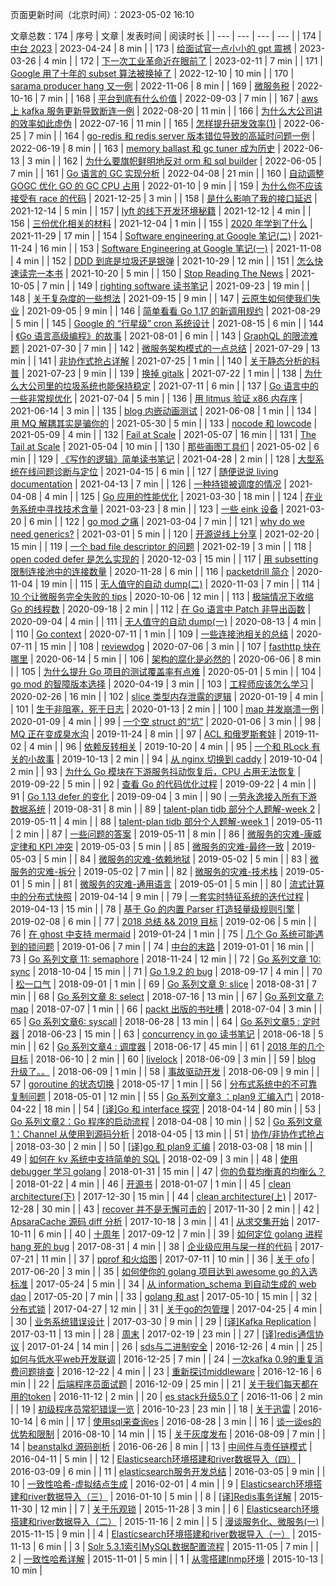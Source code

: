 页面更新时间（北京时间）：2023-05-02 16:10

文章总数：174
| 序号 | 文章 | 发表时间 | 阅读时长 |
| --- | --- | --- | --- |
| 174 | [中台 2023](https://xargin.com/complete-deah-for-middleplatform/) | 2023-04-24 | 8 min  |
| 173 | [给面试官一点小小的 gpt 震撼](https://xargin.com/the-death-of-baguwen/) | 2023-03-26 | 4 min  |
| 172 | [下一次工业革命近在眼前了](https://xargin.com/winter-is-coming/) | 2023-02-11 | 7 min  |
| 171 | [Google 用了十年的 subset 算法被换掉了](https://xargin.com/google-rocksteadier-subset/) | 2022-12-10 | 10 min  |
| 170 | [sarama producer hang 又一例](https://xargin.com/sarama-producer-hang-another-case/) | 2022-11-06 | 8 min  |
| 169 | [微服务税](https://xargin.com/microservice-tax-and-grpc-mock/) | 2022-10-16 | 7 min  |
| 168 | [平台到底有什么价值](https://xargin.com/value-of-platform/) | 2022-09-03 | 7 min  |
| 167 | [aws 上 kafka 服务更新导致断连一例](https://xargin.com/aws-produce-hang-case/) | 2022-08-20 | 11 min  |
| 166 | [为什么大公司讲的效率如此虚伪](https://xargin.com/what-they-say-is-not-true/) | 2022-07-16 | 11 min  |
| 165 | [怎样提升研发效率(1)](https://xargin.com/how-to-improve-dev-efficiency/) | 2022-06-25 | 7 min  |
| 164 | [go-redis 和 redis server 版本错位导致的高延时问题一例](https://xargin.com/go-redis-v6-and-redis-server-6-are-not-compatible/) | 2022-06-19 | 8 min  |
| 163 | [memory ballast 和 gc tuner 成为历史](https://xargin.com/the-new-api-for-heap-limit/) | 2022-06-13 | 3 min  |
| 162 | [为什么要旗帜鲜明地反对 orm 和 sql builder](https://xargin.com/you-should-avoid-orm-and-sql-builder/) | 2022-06-05 | 7 min  |
| 161 | [Go 语言的 GC 实现分析](https://xargin.com/impl-of-go-gc/) | 2022-04-08 | 21 min  |
| 160 | [自动调整 GOGC 优化 GO 的 GC CPU 占用](https://xargin.com/dynamic-gogc/) | 2022-01-10 | 9 min  |
| 159 | [为什么你不应该接受有 race 的代码](https://xargin.com/why-you-should-reject-racy-code/) | 2021-12-25 | 3 min  |
| 158 | [是什么影响了我的接口延迟](https://xargin.com/why-queueing-theory/) | 2021-12-14 | 5 min  |
| 157 | [lyft 的线下开发环境秘籍](https://xargin.com/lyft-offline-env/) | 2021-12-12 | 4 min  |
| 156 | [三份优化相关的材料](https://xargin.com/some-recent-opt-share/) | 2021-12-04 | 1 min  |
| 155 | [2020 年学到了什么](https://xargin.com/what-i-learn-at-alibaba/) | 2021-11-29 | 17 min  |
| 154 | [Software engineering at Google 笔记(二)](https://xargin.com/software-engineering-at-google-part2/) | 2021-11-24 | 16 min  |
| 153 | [Software Engineering at Google 笔记(一)](https://xargin.com/software-engineering-at-google-part1/) | 2021-11-08 | 4 min  |
| 152 | [DDD 到底是垃圾还是银弹](https://xargin.com/is-ddd-garbage-or-silver-bullet/) | 2021-10-29 | 12 min  |
| 151 | [怎么快速读完一本书](https://xargin.com/how-to-read-fast/) | 2021-10-20 | 5 min  |
| 150 | [Stop Reading The News](https://xargin.com/stop-reading-the-news/) | 2021-10-05 | 7 min  |
| 149 | [righting software 读书笔记](https://xargin.com/righting-software-notes/) | 2021-09-23 | 19 min  |
| 148 | [关于复杂度的一些想法](https://xargin.com/something-about-complexity/) | 2021-09-15 | 9 min  |
| 147 | [云原生如何使我们失业](https://xargin.com/cloud-native-and-future-of-developer/) | 2021-09-05 | 9 min  |
| 146 | [简单看看 Go 1.17 的新调用规约](https://xargin.com/go1-17-new-calling-convention/) | 2021-08-29 | 5 min  |
| 145 | [Google 的 “行星级” cron 系统设计](https://xargin.com/google-cron-design/) | 2021-08-15 | 6 min  |
| 144 | [《Go 语言高级编程》的故事](https://xargin.com/stories-of-advanced-go-programming/) | 2021-08-01 | 6 min  |
| 143 | [GraphQL 的限流难题](https://xargin.com/ratelimit-graphql/) | 2021-07-30 | 7 min  |
| 142 | [微服务架构模式的一点总结](https://xargin.com/microservices-patterns/) | 2021-07-29 | 13 min  |
| 141 | [非协作式抢占详解](https://xargin.com/non-cooperative-preemption/) | 2021-07-25 | 1 min  |
| 140 | [关于静态分析的科普](https://xargin.com/static-analysis/) | 2021-07-23 | 9 min  |
| 139 | [换掉 gitalk](https://xargin.com/deprecate-gitalk/) | 2021-07-22 | 1 min  |
| 138 | [为什么大公司里的垃圾系统也能保持稳定](https://xargin.com/why-rubbish-in-huge-corp-can-remain-stable/) | 2021-07-11 | 6 min  |
| 137 | [Go 语言中的一些非常规优化](https://xargin.com/unusual-opt-in-go/) | 2021-07-04 | 5 min  |
| 136 | [用 litmus 验证 x86 内存序](https://xargin.com/litmus-test/) | 2021-06-14 | 3 min  |
| 135 | [blog 内嵌动画测试](https://xargin.com/nest-test/) | 2021-06-08 | 1 min  |
| 134 | [用 MQ 解耦其实是骗你的](https://xargin.com/mq-is-not-savior/) | 2021-05-30 | 5 min  |
| 133 | [nocode 和 lowcode](https://xargin.com/lowcode-nocode-is-not-awesome/) | 2021-05-09 | 4 min  |
| 132 | [Fail at Scale](https://xargin.com/fail-at-scale/) | 2021-05-07 | 16 min  |
| 131 | [The Tail at Scale](https://xargin.com/tail-at-scale/) | 2021-05-04 | 10 min  |
| 130 | [那些画图工具们](https://xargin.com/diagram-tools-intro/) | 2021-05-02 | 6 min  |
| 129 | [《写作的逻辑》简单读书笔记](https://xargin.com/notes-on-logic-writing/) | 2021-04-28 | 2 min  |
| 128 | [大型系统在线问题诊断与定位](https://xargin.com/continuous-profiling/) | 2021-04-15 | 6 min  |
| 127 | [随便说说 living documentation](https://xargin.com/about-living-doc/) | 2021-04-13 | 7 min  |
| 126 | [一种持锁被调度的情况](https://xargin.com/schedule-when-holding-lock-causes-latency-spike/) | 2021-04-08 | 4 min  |
| 125 | [Go 应用的性能优化](https://xargin.com/go-perf-optimization/) | 2021-03-30 | 18 min  |
| 124 | [在业务系统中寻找技术含量](https://xargin.com/seeking-for-high-tech-in-business-system-dev/) | 2021-03-23 | 8 min  |
| 123 | [一些 eink 设备](https://xargin.com/some-eink-devices/) | 2021-03-20 | 6 min  |
| 122 | [go mod 之痛](https://xargin.com/go-mod-hurt-gophers/) | 2021-03-04 | 7 min  |
| 121 | [why do we need generics?](https://xargin.com/why-do-we-need-generics/) | 2021-03-01 | 5 min  |
| 120 | [开源说线上分享](https://xargin.com/open-src-show/) | 2021-02-20 | 15 min  |
| 119 | [一个 bad file descriptor 的问题](https://xargin.com/case-bad-file-descriptor/) | 2021-02-19 | 3 min  |
| 118 | [open coded defer 是怎么实现的](https://xargin.com/open-coded-defer-in-go-1-14/) | 2020-12-03 | 15 min  |
| 117 | [用 subsetting 限制连接池中的连接数量](https://xargin.com/limiting-conn-wih-subset/) | 2020-11-28 | 6 min  |
| 116 | [packetdrill 简介](https://xargin.com/packetdrill-intro/) | 2020-11-04 | 19 min  |
| 115 | [无人值守的自动 dump(二)](https://xargin.com/autodumper-for-go-ii/) | 2020-11-03 | 7 min  |
| 114 | [10 个让微服务完全失败的 tips](https://xargin.com/10-tips/) | 2020-10-06 | 12 min  |
| 113 | [极端情况下收缩 Go 的线程数](https://xargin.com/shrink-go-threads/) | 2020-09-18 | 2 min  |
| 112 | [在 Go 语言中 Patch 非导出函数](https://xargin.com/patching-private-function-in-go/) | 2020-09-04 | 4 min  |
| 111 | [无人值守的自动 dump(一)](https://xargin.com/autodumper-for-go/) | 2020-08-13 | 4 min  |
| 110 | [Go context](https://xargin.com/go-context/) | 2020-07-11 | 1 min  |
| 109 | [一些连接池相关的总结](https://xargin.com/some-connection-pool/) | 2020-07-11 | 15 min  |
| 108 | [reviewdog](https://xargin.com/add-reviewdog-for-your-project/) | 2020-07-06 | 3 min  |
| 107 | [fasthttp 快在哪里](https://xargin.com/why-fasthttp-is-fast-and-the-cost-of-it/) | 2020-06-14 | 5 min  |
| 106 | [架构的腐化是必然的](https://xargin.com/every-arch-will-finally-become-shit/) | 2020-06-06 | 8 min  |
| 105 | [为什么提升 Go 项目的测试覆盖率有点难](https://xargin.com/its-hard-to-improve-go-proj-coverage/) | 2020-05-01 | 5 min  |
| 104 | [go mod 的智障版本选择](https://xargin.com/go-mod-is-rubbish/) | 2020-04-19 | 3 min  |
| 103 | [工程师应该怎么学习](https://xargin.com/how-to-learn/) | 2020-02-26 | 16 min  |
| 102 | [slice 类型内存泄露的逻辑](https://xargin.com/logic-of-slice-memory-leak/) | 2020-01-19 | 4 min  |
| 101 | [生于非阻塞，死于日志](https://xargin.com/born-from-nb-die-in-log/) | 2020-01-13 | 2 min  |
| 100 | [map 并发崩溃一例](https://xargin.com/map-concurrent-throw/) | 2020-01-09 | 4 min  |
| 99 | [一个空 struct 的“坑”](https://xargin.com/addr-of-empty-struct-may-not-eq/) | 2020-01-06 | 3 min  |
| 98 | [MQ 正在变成臭水沟](https://xargin.com/mq-is-becoming-sewer/) | 2019-11-24 | 8 min  |
| 97 | [ACL 和俄罗斯套娃](https://xargin.com/acl-and-matryoshka/) | 2019-11-02 | 4 min  |
| 96 | [依赖反转相关](https://xargin.com/about-dip/) | 2019-10-20 | 4 min  |
| 95 | [一个和 RLock 有关的小故事](https://xargin.com/a-rlock-story/) | 2019-10-13 | 2 min  |
| 94 | [从 nginx 切换到 caddy](https://xargin.com/migrate-from-nginx-to-caddy/) | 2019-10-04 | 2 min  |
| 93 | [为什么 Go 模块在下游服务抖动恢复后，CPU 占用无法恢复](https://xargin.com/cpu-idle-cannot-recover-after-peak-load/) | 2019-09-22 | 5 min  |
| 92 | [查看 Go 的代码优化过程](https://xargin.com/go-compiler-opt/) | 2019-09-22 | 4 min  |
| 91 | [Go 1.13 defer 的变化](https://xargin.com/go-1-13-defer-change/) | 2019-09-04 | 3 min  |
| 90 | [一劳永逸接入所有下游数据系统](https://xargin.com/integrate-downstream-data-system-all-in-one/) | 2019-08-31 | 8 min  |
| 89 | [talent-plan tidb 部分个人题解-week 2](https://xargin.com/talent-plan-week2-solution/) | 2019-05-11 | 4 min  |
| 88 | [talent-plan tidb 部分个人题解-week 1](https://xargin.com/talent-plan-week1-solution/) | 2019-05-11 | 2 min  |
| 87 | [一些问题的答案](https://xargin.com/answers-for-some-interview-questions/) | 2019-05-11 | 8 min  |
| 86 | [微服务的灾难-康威定律和 KPI 冲突](https://xargin.com/disaster-of-microservice-conway-law/) | 2019-05-03 | 5 min  |
| 85 | [微服务的灾难-最终一致](https://xargin.com/disaster-of-microservice-evconst/) | 2019-05-03 | 5 min  |
| 84 | [微服务的灾难-依赖地狱](https://xargin.com/disaster-of-microservice-dephell/) | 2019-05-02 | 5 min  |
| 83 | [微服务的灾难-拆分](https://xargin.com/disaster-of-microservice-divide/) | 2019-05-02 | 7 min  |
| 82 | [微服务的灾难-技术栈](https://xargin.com/disaster-of-microservice-techstack/) | 2019-05-01 | 5 min  |
| 81 | [微服务的灾难-通用语言](https://xargin.com/disaster-of-microservice-ul/) | 2019-05-01 | 5 min  |
| 80 | [流式计算中的分布式快照](https://xargin.com/distributed-snapshot-in-stream-sys/) | 2019-04-14 | 9 min  |
| 79 | [一套实时特征系统的迭代过程](https://xargin.com/feature-system-dev/) | 2019-04-13 | 15 min  |
| 78 | [基于 Go 的内置 Parser 打造轻量级规则引擎](https://xargin.com/rule-engine-on-go-parser/) | 2019-02-08 | 6 min  |
| 77 | [2018 总结 && 2019 目标](https://xargin.com/2018-summary-and-2019-plan/) | 2019-02-06 | 5 min  |
| 76 | [在 ghost 中支持 mermaid](https://xargin.com/support-mermaid-in-ghost-blog/) | 2019-01-24 | 1 min  |
| 75 | [几个 Go 系统可能遇到的锁问题](https://xargin.com/lock-contention-in-go/) | 2019-01-06 | 7 min  |
| 74 | [中台的末路](https://xargin.com/the-death-of-middleground/) | 2019-01-01 | 16 min  |
| 73 | [Go 系列文章 11: semaphore](https://xargin.com/go-sema/) | 2018-11-24 | 12 min  |
| 72 | [Go 系列文章 10: sync](https://xargin.com/go-sync/) | 2018-10-04 | 15 min  |
| 71 | [Go 1.9.2 的 bug](https://xargin.com/go-bug/) | 2018-09-17 | 4 min  |
| 70 | [松一口气](https://xargin.com/relax/) | 2018-09-01 | 1 min  |
| 69 | [Go 系列文章 9: slice](https://xargin.com/go-slice/) | 2018-08-31 | 7 min  |
| 68 | [Go 系列文章 8: select](https://xargin.com/go-select/) | 2018-07-16 | 13 min  |
| 67 | [Go 系列文章 7: map](https://xargin.com/go-map/) | 2018-07-07 | 1 min  |
| 66 | [packt 出版的书吐槽](https://xargin.com/diss-packt/) | 2018-07-04 | 3 min  |
| 65 | [Go 系列文章6: syscall](https://xargin.com/syscall/) | 2018-06-28 | 13 min  |
| 64 | [Go 系列文章5 : 定时器](https://xargin.com/go-timer/) | 2018-06-23 | 15 min  |
| 63 | [concurrency in go 读书笔记](https://xargin.com/concurrency-in-go-notes/) | 2018-06-18 | 5 min  |
| 62 | [Go 系列文章4 : 调度器](https://xargin.com/go-scheduler/) | 2018-06-17 | 45 min  |
| 61 | [2018 年的几个目标](https://xargin.com/2018-plan/) | 2018-06-10 | 2 min  |
| 60 | [livelock](https://xargin.com/livelock/) | 2018-06-09 | 3 min  |
| 59 | [blog 升级了。。](https://xargin.com/blog-upgraded/) | 2018-06-09 | 1 min  |
| 58 | [事故驱动开发](https://xargin.com/accident-driven-development/) | 2018-06-09 | 9 min  |
| 57 | [goroutine 的状态切换](https://xargin.com/state-of-goroutine/) | 2018-05-17 | 1 min  |
| 56 | [分布式系统中的不可靠复制问题](https://xargin.com/unreliable-replication-in-distributed-systems/) | 2018-05-01 | 12 min  |
| 55 | [Go 系列文章3 ：plan9 汇编入门](https://xargin.com/plan9-assembly/) | 2018-04-22 | 18 min  |
| 54 | [[译]Go 和 interface 探究](https://xargin.com/go-and-interface/) | 2018-04-14 | 80 min  |
| 53 | [Go 系列文章2：Go 程序的启动流程](https://xargin.com/go-bootstrap/) | 2018-04-08 | 10 min  |
| 52 | [Go 系列文章1：Channel 从使用到源码分析](https://xargin.com/channel-from-usage-to-src-analysis/) | 2018-04-05 | 13 min  |
| 51 | [协作/非协作式抢占](https://xargin.com/go-schedule/) | 2018-03-30 | 2 min  |
| 50 | [[译]go 和 plan9 汇编](https://xargin.com/go-and-plan9-asm/) | 2018-03-08 | 18 min  |
| 49 | [如何在 kv 系统中支持简单的 SQL](https://xargin.com/use-sql-on-kv-store/) | 2018-02-09 | 3 min  |
| 48 | [使用 debugger 学习 golang](https://xargin.com/debugger/) | 2018-01-31 | 15 min  |
| 47 | [你的负载均衡真的均衡么？](https://xargin.com/load-balance/) | 2018-01-22 | 4 min  |
| 46 | [开源书](https://xargin.com/about-open-src-book/) | 2018-01-07 | 1 min  |
| 45 | [clean architecture(下)](https://xargin.com/clean-architecture-2/) | 2017-12-30 | 15 min  |
| 44 | [clean architecture(上)](https://xargin.com/clean-architecture-1/) | 2017-12-28 | 30 min  |
| 43 | [recover 并不是无懈可击的](https://xargin.com/recover-is-not-perfect/) | 2017-11-30 | 2 min  |
| 42 | [ApsaraCache 源码 diff 分析](https://xargin.com/apsaracache-diff-analysis/) | 2017-10-18 | 3 min  |
| 41 | [从求交集开始](https://xargin.com/intersection/) | 2017-10-11 | 6 min  |
| 40 | [十周年](https://xargin.com/ten-years/) | 2017-09-12 | 7 min  |
| 39 | [如何定位 golang 进程 hang 死的 bug](https://xargin.com/how-to-locate-for-block-in-golang/) | 2017-08-31 | 4 min  |
| 38 | [企业级应用与屎一样的代码](https://xargin.com/tech-battle/) | 2017-07-21 | 11 min  |
| 37 | [pprof 和火焰图](https://xargin.com/pprof-and-flamegraph/) | 2017-07-11 | 10 min  |
| 36 | [关于 ofo](https://xargin.com/about-ofo/) | 2017-06-20 | 3 min  |
| 35 | [如何使你的 golang 项目达到 awesome go 的入选标准](https://xargin.com/how-to-meet-the-quality-standard-of-awesome-go/) | 2017-05-24 | 5 min  |
| 34 | [从 information_schema 到自动生成的 web dao](https://xargin.com/web-dao-generation/) | 2017-05-20 | 7 min  |
| 33 | [golang 和 ast](https://xargin.com/ast/) | 2017-05-10 | 15 min  |
| 32 | [分布式锁](https://xargin.com/distlock/) | 2017-04-27 | 12 min  |
| 31 | [关于go的包管理](https://xargin.com/about-package-and-go/) | 2017-04-25 | 4 min  |
| 30 | [业务系统错误设计](https://xargin.com/error-design/) | 2017-03-30 | 9 min  |
| 29 | [[译]Kafka Replication](https://xargin.com/kafka-replication-translation/) | 2017-03-11 | 13 min  |
| 28 | [周末](https://xargin.com/weekend/) | 2017-02-19 | 23 min  |
| 27 | [[译]redis通信协议](https://xargin.com/redis-protocal/) | 2017-01-24 | 14 min  |
| 26 | [sds与二进制安全](https://xargin.com/is-sds-really-binary-safe/) | 2016-12-26 | 4 min  |
| 25 | [如何与低水平web开发联调](https://xargin.com/how-to-debug-with-lower-programmer/) | 2016-12-25 | 7 min  |
| 24 | [一次kafka 0.9的重复消费问题排查](https://xargin.com/kafka-0-9-debug/) | 2016-12-22 | 4 min  |
| 23 | [重新探讨middleware](https://xargin.com/middleware/) | 2016-12-16 | 6 min  |
| 22 | [后端程序员面试题](https://xargin.com/backend-engineer-interview/) | 2016-12-09 | 25 min  |
| 21 | [关于我们每天都在用的token](https://xargin.com/about-token/) | 2016-11-12 | 2 min  |
| 20 | [es stack升级5.0了](https://xargin.com/es-stack-upgrade-to-5/) | 2016-11-06 | 2 min  |
| 19 | [初级程序员常犯错误一览](https://xargin.com/rookie-programmer-faults/) | 2016-10-23 | 23 min  |
| 18 | [关于迅雷](https://xargin.com/about-thunder/) | 2016-10-14 | 6 min  |
| 17 | [使用sql来查询es](https://xargin.com/use-sql-to-query-elasticsearch/) | 2016-08-28 | 3 min  |
| 16 | [谈一谈es的优势和限制](https://xargin.com/some-things-about-es/) | 2016-08-10 | 14 min  |
| 15 | [关于灰度发布](https://xargin.com/about-gated-launch/) | 2016-08-09 | 7 min  |
| 14 | [beanstalkd 源码剖析](https://xargin.com/about-beanstalkd/) | 2016-06-26 | 8 min  |
| 13 | [中间件与责任链模式](https://xargin.com/middleware-and-pipeline/) | 2016-04-11 | 5 min  |
| 12 | [Elasticsearch环境搭建和river数据导入（四）](https://xargin.com/es-river-4/) | 2016-03-09 | 6 min  |
| 11 | [elasticsearch服务开发总结](https://xargin.com/elasticsearchfu-service-summary/) | 2016-03-05 | 9 min  |
| 10 | [一致性哈希-虚拟结点生成](https://xargin.com/consistent-hash-2/) | 2016-02-01 | 4 min  |
| 9 | [Elasticsearch环境搭建和river数据导入（三）](https://xargin.com/es-river-3/) | 2016-01-10 | 5 min  |
| 8 | [[译]Redis事务详解](https://xargin.com/redis-transaction/) | 2015-11-30 | 12 min  |
| 7 | [关于乐观锁](https://xargin.com/about-optimistic-locking/) | 2015-11-28 | 3 min  |
| 6 | [Elasticsearch环境搭建和river数据导入（二）](https://xargin.com/es-river-2/) | 2015-11-16 | 2 min  |
| 5 | [漫谈服务化、微服务(一)](https://xargin.com/about-microservice-1/) | 2015-11-15 | 9 min  |
| 4 | [Elasticsearch环境搭建和river数据导入（一）](https://xargin.com/es-river-1/) | 2015-11-13 | 6 min  |
| 3 | [Solr 5.3.1索引MySQL数据配置流程](https://xargin.com/use-solr-to-index-mysql-data/) | 2015-11-05 | 7 min  |
| 2 | [一致性哈希详解](https://xargin.com/consistent-hash/) | 2015-11-01 | 5 min  |
| 1 | [从零搭建lnmp环境](https://xargin.com/configure-of-lnmp-developmenft-env/) | 2015-10-13 | 10 min  |

